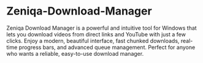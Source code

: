 # Zeniqa-Download-Manager
Zeniqa Download Manager is a powerful and intuitive tool for Windows that lets you download videos from direct links and YouTube with just a few clicks. Enjoy a modern, beautiful interface, fast chunked downloads, real-time progress bars, and advanced queue management. Perfect for anyone who wants a reliable, easy-to-use download manager.
